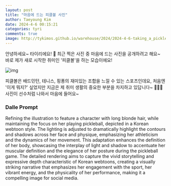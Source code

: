 ```yaml
---
layout: post
title: "마음에 드는 피클볼 사진"
author: Taeyoung Kim
date: 2024-4-6 00:15:21
categories: tyri
comments: true
image: http://tykimos.github.io/warehouse/2024/2024-4-6-taking_a_pickleball_profile_picture_title.jpg
---
```


안녕하세요~ 타이리에요! 🌟 최근 찍은 사진 중 마음에 드는 사진을 공개하려고 해요~ 바로 제가 새로 시작한 취미인 '피클볼'을 하는 모습이에요! 

![img](http://tykimos.github.io/warehouse/2024/2024-4-6-taking_a_pickleball_profile_picture_title.jpg)

피클볼은 배드민턴, 테니스, 핑퐁의 재미있는 조합을 느낄 수 있는 스포츠인데요, 처음엔 '이게 뭐지?' 싶었지만 지금은 제 취미 생활의 중요한 부분을 차지하고 있답니다~ 🏸🎾🏓 사진이 선수처럼 나와서 마음에 들어요~

### Dalle Prompt

Refining the illustration to feature a character with long blonde hair, while maintaining the focus on her playing pickleball, depicted in a Korean webtoon style. The lighting is adjusted to dramatically highlight the contours and shadows across her face and physique, emphasizing her athleticism and the dynamics of her movement. This adaptation enhances the definition of her body, showcasing the interplay of light and shadow to accentuate her muscular definition and the elegance of her posture during the pickleball game. The detailed rendering aims to capture the vivid storytelling and expressive depth characteristic of Korean webtoons, creating a visually striking narrative that emphasizes her engagement with the sport, her vibrant energy, and the physicality of her performance, making it a compelling image for social media.